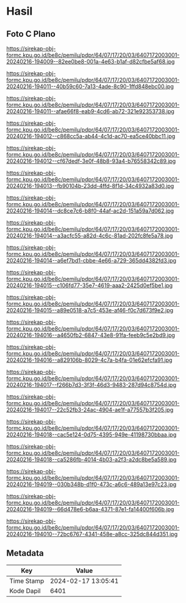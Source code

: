 # Hasil

## Foto C Plano

https://sirekap-obj-formc.kpu.go.id/be8c/pemilu/pdpr/64/07/17/20/03/6407172003001-20240216-194009--82ee0be8-001a-4e63-b1af-d82cfbe5af68.jpg

https://sirekap-obj-formc.kpu.go.id/be8c/pemilu/pdpr/64/07/17/20/03/6407172003001-20240216-194011--40b59c60-7a13-4ade-8c90-1ffd848ebc00.jpg

https://sirekap-obj-formc.kpu.go.id/be8c/pemilu/pdpr/64/07/17/20/03/6407172003001-20240216-194011--afae66f8-eab9-4cd6-ab72-321e92353738.jpg

https://sirekap-obj-formc.kpu.go.id/be8c/pemilu/pdpr/64/07/17/20/03/6407172003001-20240216-194012--c868cc5a-ab44-4c1d-ac70-ea5ce40bbc11.jpg

https://sirekap-obj-formc.kpu.go.id/be8c/pemilu/pdpr/64/07/17/20/03/6407172003001-20240216-194012--cf67dedf-3e0f-48b8-93a4-b76558342c89.jpg

https://sirekap-obj-formc.kpu.go.id/be8c/pemilu/pdpr/64/07/17/20/03/6407172003001-20240216-194013--fb90104b-23dd-4ffd-8f1d-34c4932a83d0.jpg

https://sirekap-obj-formc.kpu.go.id/be8c/pemilu/pdpr/64/07/17/20/03/6407172003001-20240216-194014--dc8ce7c6-b8f0-44af-ac2d-151a59a7d062.jpg

https://sirekap-obj-formc.kpu.go.id/be8c/pemilu/pdpr/64/07/17/20/03/6407172003001-20240216-194014--a3acfc55-a82d-4c6c-81ad-202fc8fe5a78.jpg

https://sirekap-obj-formc.kpu.go.id/be8c/pemilu/pdpr/64/07/17/20/03/6407172003001-20240216-194014--a6ef7bd1-cbbe-4e66-a729-365dd4382fd3.jpg

https://sirekap-obj-formc.kpu.go.id/be8c/pemilu/pdpr/64/07/17/20/03/6407172003001-20240216-194015--c106fd77-35e7-4619-aaa2-2425d0ef5be1.jpg

https://sirekap-obj-formc.kpu.go.id/be8c/pemilu/pdpr/64/07/17/20/03/6407172003001-20240216-194015--a89e0518-a7c5-453e-af46-f0c7d673f9e2.jpg

https://sirekap-obj-formc.kpu.go.id/be8c/pemilu/pdpr/64/07/17/20/03/6407172003001-20240216-194016--a4650fb2-6847-43e8-91fa-feeb9c5e2bd9.jpg

https://sirekap-obj-formc.kpu.go.id/be8c/pemilu/pdpr/64/07/17/20/03/6407172003001-20240216-194016--a829106b-8029-4c7a-b4fa-01e62efcfa91.jpg

https://sirekap-obj-formc.kpu.go.id/be8c/pemilu/pdpr/64/07/17/20/03/6407172003001-20240216-194017--f266b7d3-3f3f-46d3-9483-287d94c8754d.jpg

https://sirekap-obj-formc.kpu.go.id/be8c/pemilu/pdpr/64/07/17/20/03/6407172003001-20240216-194017--22c52fb3-24ac-4904-ae1f-a77557b3f205.jpg

https://sirekap-obj-formc.kpu.go.id/be8c/pemilu/pdpr/64/07/17/20/03/6407172003001-20240216-194018--cac5e124-0d75-4395-949e-41198730bbaa.jpg

https://sirekap-obj-formc.kpu.go.id/be8c/pemilu/pdpr/64/07/17/20/03/6407172003001-20240216-194018--ca5286fb-4014-4b03-a2f3-a2dc8be5a589.jpg

https://sirekap-obj-formc.kpu.go.id/be8c/pemilu/pdpr/64/07/17/20/03/6407172003001-20240216-194019--030b348b-d1f0-473c-a6c6-489a13e97c23.jpg

https://sirekap-obj-formc.kpu.go.id/be8c/pemilu/pdpr/64/07/17/20/03/6407172003001-20240216-194019--66d478e6-b6aa-4371-87e1-fa14400f606b.jpg

https://sirekap-obj-formc.kpu.go.id/be8c/pemilu/pdpr/64/07/17/20/03/6407172003001-20240216-194010--72bc6767-4341-458e-a8cc-325dc844d351.jpg


## Metadata

| Key        | Value               |
| ---------- | ------------------- |
| Time Stamp | 2024-02-17 13:05:41 |
| Kode Dapil | 6401                |



